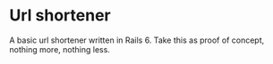 # Url shortener

A basic url shortener written in Rails 6.
Take this as proof of concept, nothing more, nothing less.
